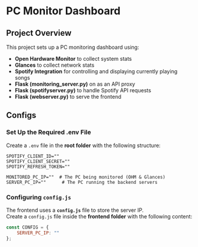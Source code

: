 # PC Monitor Dashboard 

## Project Overview

This project sets up a PC monitoring dashboard using:

- **Open Hardware Monitor** to collect system stats
- **Glances** to collect network stats
- **Spotify Integration** for controlling and displaying currently playing songs
- **Flask (monitoring_server.py)** on as an API proxy
- **Flask (spotifyserver.py)** to handle Spotify API requests
- **Flask (webserver.py)** to serve the frontend

## Configs
### Set Up the Required .env File
Create a `.env` file in the **root folder** with the following structure:
```
SPOTIFY_CLIENT_ID=""
SPOTIFY_CLIENT_SECRET=""
SPOTIFY_REFRESH_TOKEN=""

MONITORED_PC_IP=""  # The PC being monitored (OHM & Glances)
SERVER_PC_IP=""      # The PC running the backend servers
```

### Configuring `config.js`
The frontend uses a **`config.js`** file to store the server IP.  
Create a `config.js` file inside the **frontend folder** with the following content:
```js
const CONFIG = {
    SERVER_PC_IP: ""
};
